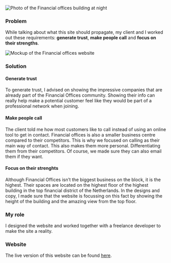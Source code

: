 ![Photo of the Financial offices building at night](ProjectsImages/FinancialOffices/FinancialOffices-gebouw.jpg)

### Problem

While talking about what this site should propagate, my client and I worked out these requirements: **generate trust**, **make people call** and **focus on their strengths**.

![Mockup of the Financial offices website](ProjectsImages/FinancialOffices/FinancialOffices-mockup.jpg)

### Solution

#### Generate trust

To generate trust, I advised on showing the impressive companies that are already part of the Financial Offices community. Showing their info can really help make a potential customer feel like they would be part of a professional network when joining.

#### Make people call

The client told me how most customers like to call instead of using an online tool to get in contact. Financial offices is also a smaller business centre compared to their competitors. This is why we focused on calling as their main way of contact. This also makes them more personal. Differentiating them from their competitors. Of course, we made sure they can also email them if they want.

#### Focus on their strenghts

Although Financial Offices isn’t the biggest business on the block, it is the highest. Their spaces are located on the highest floor of the highest building in the top financial district of the Netherlands. In the designs and copy, I made sure that the website is focussing on this fact by showing the height of the building and the amazing view from the top floor.

### My role

I designed the website and worked together with a freelance developer to make the site a reality.

### Website

The live version of this website can be found [here](https://financialoffices.nl/).
